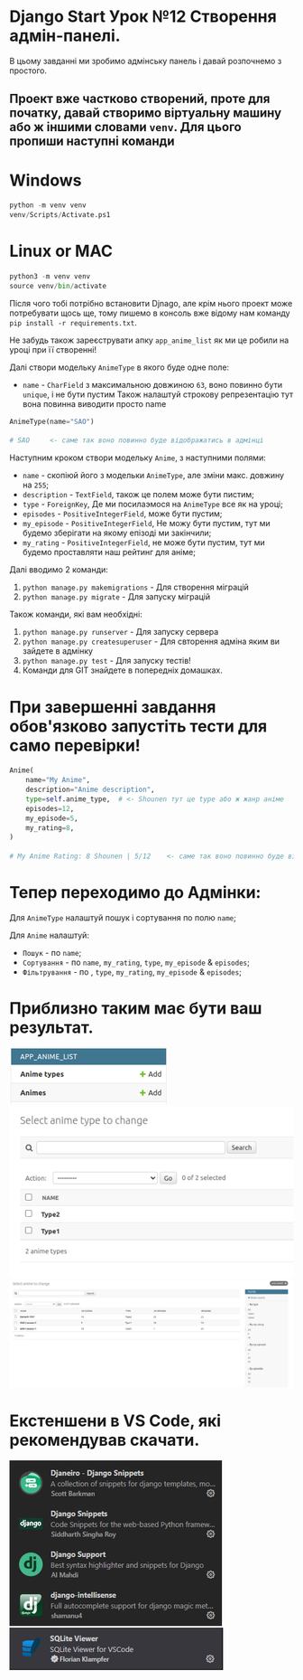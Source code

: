 # Django Start Урок №12 Створення адмін-панелі.


В цьому завданні ми зробимо адмінську панель і давай розпочнемо з простого.

## Проект вже частково створений, проте для початку, давай створимо віртуальну машину або ж іншими словами `venv`. Для цього пропиши наступні команди

# Windows
```python
python -m venv venv
venv/Scripts/Activate.ps1
```

# Linux or MAC
```python
python3 -m venv venv
source venv/bin/activate
```

Після чого тобі потрібно встановити Djnago, але крім нього проект може потребувати щось ще, тому пишемо в консоль вже відому нам команду `pip install -r requirements.txt`.

Не забудь також зареєструвати апку `app_anime_list` як ми це робили на уроці при її створенні!

Далі створи модельку `AnimeType` в якого буде одне поле:
* `name` - `CharField` з максимальною довжиною `63`, воно повинно бути `unique`, і не бути пустим
    Також налаштуй строкову репрезентацію тут вона повинна виводити просто name

```python
AnimeType(name="SAO")

# SAO     <- саме так воно повинно буде відображатись в адмінці
```

Наступним кроком створи модельку `Anime`, з наступними полями:
* `name` - скопіюй його з модельки `AnimeType`, але зміни макс. довжину на `255`;
* `description` - `TextField`, також це полем може бути пистим;
* `type` - `ForeignKey`, Де ми посилаэмося на `AnimeType` все як на уроці;
* `episodes` - `PositiveIntegerField`, може бути пустим;
* `my_episode` - `PositiveIntegerField`, Не можу бути пустим, тут ми будемо зберігати на якому епізоді ми закінчили;
* `my_rating` - `PositiveIntegerField`, не може бути пустим, тут ми будемо проставляти наш рейтинг для аніме;

Далі вводимо 2 команди:
1) `python manage.py makemigrations` - Для створення міграцій
2) `python manage.py migrate` - Для запуску міграцій

Також команди, які вам необхідні:
1) `python manage.py runserver` - Для запуску сервера
2) `python manage.py createsuperuser` - Для свторення адміна яким ви зайдете в адмінку
3) `python manage.py test` - Для запуску тестів!
4) Команди для GIT знайдете в попередніх домашках.
# При завершенні завдання обов'язково запустіть тести для само перевірки!

```python
Anime(
    name="My Anime",
    description="Anime description",
    type=self.anime_type,  # <- Shounen тут це type або ж жанр аніме
    episodes=12,
    my_episode=5,
    my_rating=8,
)

# My Anime Rating: 8 Shounen | 5/12    <- саме так воно повинно буде відображатись в адмінці
```

# Тепер переходимо до Адмінки:
Для `AnimeType` налаштуй пошук і сортування по полю `name`;

Для `Anime` налаштуй:
* `Пошук` - по `name`;
* `Сортування` - по `name`, `my_rating`, `type`, `my_episode` & `episodes`;
* `Фільтрування` - по , `type`, `my_rating`, `my_episode` & `episodes`;


# Приблизно таким має бути ваш результат.
![Alt text](image.png)
![Alt text](image-1.png)
![Alt text](image-2.png)

# Екстеншени в VS Code, які рекомендував скачати.
![Alt text](image-3.png)
![Alt text](image-4.png)
